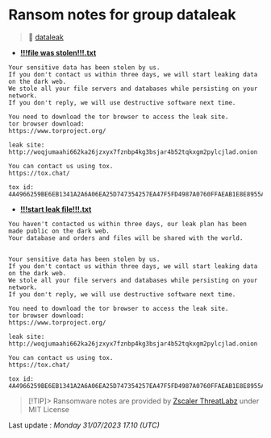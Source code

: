 # Ransom notes for group dataleak
> 🔗 [dataleak](group/dataleak)
* **[!!!file was stolen!!!.txt](https://ransomware.live/ransomware_notes/dataleak/!!!file%20was%20stolen!!!.txt)**

```
Your sensitive data has been stolen by us.
If you don't contact us within three days, we will start leaking data on the dark web.
We stole all your file servers and databases while persisting on your network.
If you don't reply, we will use destructive software next time.

You need to download the tor browser to access the leak site.
tor browser download:
https://www.torproject.org/

leak site:
http://woqjumaahi662ka26jzxyx7fznbp4kg3bsjar4b52tqkxgm2pylcjlad.onion

You can contact us using tox.
https://tox.chat/

tox id:
4A4966259BE6EB1341A2A6A06EA25D747354257EA47F5FD4987A0760FFAEAB1E8E8955A0354F

```
* **[!!!start leak file!!!.txt](https://ransomware.live/ransomware_notes/dataleak/!!!start%20leak%20file!!!.txt)**

```
You haven't contacted us within three days, our leak plan has been made public on the dark web.
Your database and orders and files will be shared with the world.


Your sensitive data has been stolen by us.
If you don't contact us within three days, we will start leaking data on the dark web.
We stole all your file servers and databases while persisting on your network.
If you don't reply, we will use destructive software next time.

You need to download the tor browser to access the leak site.
tor browser download:
https://www.torproject.org/

leak site:
http://woqjumaahi662ka26jzxyx7fznbp4kg3bsjar4b52tqkxgm2pylcjlad.onion

You can contact us using tox.
https://tox.chat/

tox id:
4A4966259BE6EB1341A2A6A06EA25D747354257EA47F5FD4987A0760FFAEAB1E8E8955A0354F

```


> [!TIP]> Ransomware notes are provided by [Zscaler ThreatLabz](https://github.com/threatlabz/ransomware_notes) under MIT License
> 




Last update : _Monday 31/07/2023 17.10 (UTC)_

